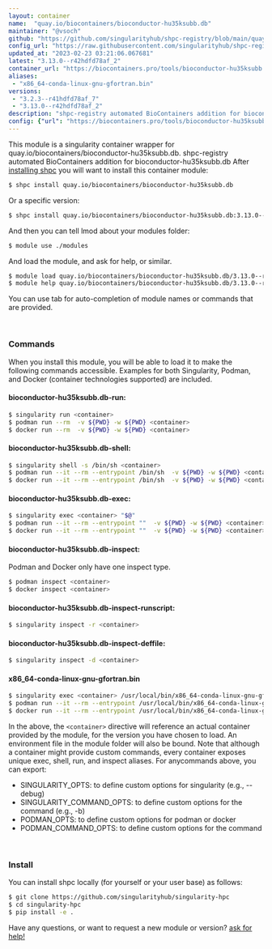 ```yaml
---
layout: container
name:  "quay.io/biocontainers/bioconductor-hu35ksubb.db"
maintainer: "@vsoch"
github: "https://github.com/singularityhub/shpc-registry/blob/main/quay.io/biocontainers/bioconductor-hu35ksubb.db/container.yaml"
config_url: "https://raw.githubusercontent.com/singularityhub/shpc-registry/main/quay.io/biocontainers/bioconductor-hu35ksubb.db/container.yaml"
updated_at: "2023-02-23 03:21:06.067681"
latest: "3.13.0--r42hdfd78af_2"
container_url: "https://biocontainers.pro/tools/bioconductor-hu35ksubb.db"
aliases:
 - "x86_64-conda-linux-gnu-gfortran.bin"
versions:
 - "3.2.3--r41hdfd78af_7"
 - "3.13.0--r42hdfd78af_2"
description: "shpc-registry automated BioContainers addition for bioconductor-hu35ksubb.db"
config: {"url": "https://biocontainers.pro/tools/bioconductor-hu35ksubb.db", "maintainer": "@vsoch", "description": "shpc-registry automated BioContainers addition for bioconductor-hu35ksubb.db", "latest": {"3.13.0--r42hdfd78af_2": "sha256:8935f0e431cec37fecccd7f2c95cd862083a47d675c8fb54b525ba2ab8ea6549"}, "tags": {"3.2.3--r41hdfd78af_7": "sha256:d5a1414f892d91514de6abaa393e36bc6fb760e36c11805aa91c158bad88ae7c", "3.13.0--r42hdfd78af_2": "sha256:8935f0e431cec37fecccd7f2c95cd862083a47d675c8fb54b525ba2ab8ea6549"}, "docker": "quay.io/biocontainers/bioconductor-hu35ksubb.db", "aliases": {"x86_64-conda-linux-gnu-gfortran.bin": "/usr/local/bin/x86_64-conda-linux-gnu-gfortran.bin"}}
---
```


This module is a singularity container wrapper for quay.io/biocontainers/bioconductor-hu35ksubb.db.
shpc-registry automated BioContainers addition for bioconductor-hu35ksubb.db
After [installing shpc](#install) you will want to install this container module:


```bash
$ shpc install quay.io/biocontainers/bioconductor-hu35ksubb.db
```

Or a specific version:

```bash
$ shpc install quay.io/biocontainers/bioconductor-hu35ksubb.db:3.13.0--r42hdfd78af_2
```

And then you can tell lmod about your modules folder:

```bash
$ module use ./modules
```

And load the module, and ask for help, or similar.

```bash
$ module load quay.io/biocontainers/bioconductor-hu35ksubb.db/3.13.0--r42hdfd78af_2
$ module help quay.io/biocontainers/bioconductor-hu35ksubb.db/3.13.0--r42hdfd78af_2
```

You can use tab for auto-completion of module names or commands that are provided.

<br>

### Commands

When you install this module, you will be able to load it to make the following commands accessible.
Examples for both Singularity, Podman, and Docker (container technologies supported) are included.

#### bioconductor-hu35ksubb.db-run:

```bash
$ singularity run <container>
$ podman run --rm  -v ${PWD} -w ${PWD} <container>
$ docker run --rm  -v ${PWD} -w ${PWD} <container>
```

#### bioconductor-hu35ksubb.db-shell:

```bash
$ singularity shell -s /bin/sh <container>
$ podman run --it --rm --entrypoint /bin/sh  -v ${PWD} -w ${PWD} <container>
$ docker run --it --rm --entrypoint /bin/sh  -v ${PWD} -w ${PWD} <container>
```

#### bioconductor-hu35ksubb.db-exec:

```bash
$ singularity exec <container> "$@"
$ podman run --it --rm --entrypoint ""  -v ${PWD} -w ${PWD} <container> "$@"
$ docker run --it --rm --entrypoint ""  -v ${PWD} -w ${PWD} <container> "$@"
```

#### bioconductor-hu35ksubb.db-inspect:

Podman and Docker only have one inspect type.

```bash
$ podman inspect <container>
$ docker inspect <container>
```

#### bioconductor-hu35ksubb.db-inspect-runscript:

```bash
$ singularity inspect -r <container>
```

#### bioconductor-hu35ksubb.db-inspect-deffile:

```bash
$ singularity inspect -d <container>
```


#### x86_64-conda-linux-gnu-gfortran.bin

```bash
$ singularity exec <container> /usr/local/bin/x86_64-conda-linux-gnu-gfortran.bin
$ podman run --it --rm --entrypoint /usr/local/bin/x86_64-conda-linux-gnu-gfortran.bin   -v ${PWD} -w ${PWD} <container> -c " $@"
$ docker run --it --rm --entrypoint /usr/local/bin/x86_64-conda-linux-gnu-gfortran.bin   -v ${PWD} -w ${PWD} <container> -c " $@"
```



In the above, the `<container>` directive will reference an actual container provided
by the module, for the version you have chosen to load. An environment file in the
module folder will also be bound. Note that although a container
might provide custom commands, every container exposes unique exec, shell, run, and
inspect aliases. For anycommands above, you can export:

 - SINGULARITY_OPTS: to define custom options for singularity (e.g., --debug)
 - SINGULARITY_COMMAND_OPTS: to define custom options for the command (e.g., -b)
 - PODMAN_OPTS: to define custom options for podman or docker
 - PODMAN_COMMAND_OPTS: to define custom options for the command

<br>

### Install

You can install shpc locally (for yourself or your user base) as follows:

```bash
$ git clone https://github.com/singularityhub/singularity-hpc
$ cd singularity-hpc
$ pip install -e .
```

Have any questions, or want to request a new module or version? [ask for help!](https://github.com/singularityhub/singularity-hpc/issues)